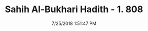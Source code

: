 ---
title        : "Sahih Al-Bukhari Hadith - 1. 808"
date         : 7/25/2018 1:51:47 PM
draft        : false
type         : "hadith"
layout       : "hadith"
BookCode     : "SHB"
VolumeNumber : "1"
HadithNumber : "808"
categories  :  ["Prayer Characteristics-Imam facing followers after the prayer"]
tags  :  ["Anas bin Malik"]
---